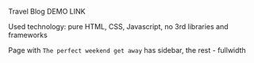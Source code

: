 Travel Blog
DEMO LINK

Used technology: pure HTML, CSS, Javascript, no 3rd libraries and frameworks

Page with `The perfect weekend get away` has sidebar, the rest - fullwidth